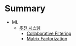 # Summary


* ML
	* [추천 시스템](./ml/2020-05-11-recommendationSystem.md)
		* [Collaborative Filtering](./ml/2020-05-11-collaborativeFiltering.md)
		* [Matrix Factorization](./ml/2020-05-11-matrixFactorization.md)
